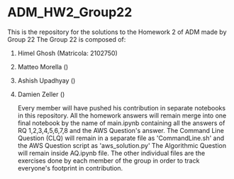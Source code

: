 # ADM_HW2_Group22
This is the repository for the solutions to the Homework 2 of ADM made by Group 22
The Group 22 is composed of:
1. Himel Ghosh (Matricola: 2102750)
2. Matteo Morella ()
3. Ashish Upadhyay ()
4. Damien Zeller ()

   Every member will have pushed his contribution in separate notebooks in this repository. All the homework answers will remain merge
   into one final notebook by the name of main.ipynb containing all the answers of RQ 1,2,3,4,5,6,7,8 and the AWS Question's answer.
   The Command Line Question (CLQ) will remain in a separate file as 'CommandLine.sh' and the AWS Question script as 'aws_solution.py'
   The Algorithmic Question will remain inside AQ.ipynb file.
   The other individual files are the exercises done by each member of the group in order to track everyone's footprint in contribution.
